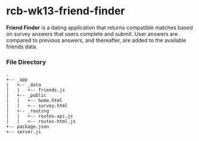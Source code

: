 # rcb-wk13-friend-finder

 **Friend Finder** is a dating application that returns compatible matches based on survey answers that users complete and submit. User answers are compared to previous answers, and thereafter, are added to the available friends data.

### File Directory

```
.
+-- _app
|   +-- _data
|   |   +-- friends.js
|   +-- _public
|   |   +-- home.html
|   |   +-- survey.html
|   +-- _routing
|   |   +-- routes-api.js
|   |   +-- routes-html.js
+-- package.json
+-- server.js
```